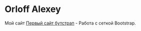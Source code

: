 # Orloff Alexey

Мой сайт
[Первый сайт бутстрап](https://yourloff.github.io/million/ "Первый сайт") - Работа с сеткой Bootstrap.
